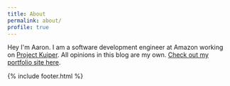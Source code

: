 ```yaml
---
title: About
permalink: about/
profile: true
---
```


Hey I'm Aaron. I am a software development engineer at Amazon working on [Project Kuiper](https://www.aboutamazon.com/news/company-news/amazon-receives-fcc-approval-for-project-kuiper-satellite-constellation).
All opinions in this blog are my own. [Check out my portfolio site here](https://www.aaronccwong.com).

{% include footer.html %}